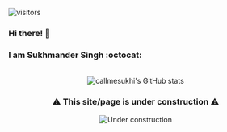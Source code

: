  ![visitors](https://visitor-badge.glitch.me/badge?page_id=callmesukhi&left_color=green&right_color=red)
 

### Hi there! :wave:

<!-- ![octocat](/pngs/octocat-1660153005070.png) -->

### I am Sukhmander Singh :octocat:

<div align="center">

<br>![callmesukhi's GitHub stats](https://github-readme-stats.vercel.app/api?username=callmesukhi&count_private=true&show_icons=true&theme=radical)

### :warning: This site/page is under construction :warning:
![Under construction](https://user-images.githubusercontent.com/282759/84681715-8c7cb580-af02-11ea-85a4-05d069c72121.gif)

<div>

<!--
<footer>

*You are site visitor number:* <sub>![Hit counter](https://smallcounter.com/count.php?c_style=48&id=1660465353)<sub>

</footer

Site visitor by country:<br>
<a href="http://s01.flagcounter.com/more/A93"><img src="https://s01.flagcounter.com/map/A93/size_m/txt_000000/border_CCCCCC/pageviews_1/viewers_Visitors+by+country/flags_0/" alt="Flag Counter" border="0"></a>
-->
